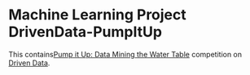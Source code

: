 # Machine Learning Project DrivenData-PumpItUp

This contains[Pump it Up: Data Mining the Water Table](http://www.drivendata.org/competitions/7/) competition on [Driven Data](http://www.drivendata.org).